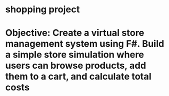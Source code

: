 <h1>shopping project<h1/>
Objective: Create a virtual store management system using F#.
Build a simple store simulation where users can browse products, add them to a cart, and 
calculate total costs
